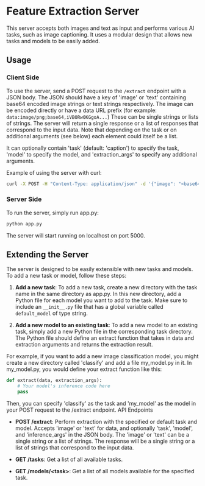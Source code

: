 # Feature Extraction Server

This server accepts both images and text as input and performs various AI tasks, such as image captioning. It uses a modular design that allows new tasks and models to be easily added.

## Usage

### Client Side

To use the server, send a POST request to the `/extract` endpoint with a JSON body. The JSON should have a key of 'image' or 'text' containing base64 encoded image strings or text strings respectively. The image can be encoded directly or have a data URL prefix (for example: `data:image/png;base64,iVBORw0KGgoA...`) These can be single strings or lists of strings. The server will return a single response or a list of responses that correspond to the input data. Note that depending on the task or on additional arguments (see below) each element could itself be a list.

It can optionally contain 'task' (default: 'caption') to specify the task, 'model' to specify the model, and 'extraction_args' to specify any additional arguments.

Example of using the server with curl:

```bash
curl -X POST -H "Content-Type: application/json" -d '{"image": "<base64-encoded-image>", "task": "caption", "model": "model_name", "extraction_args": {"arg1": value1}}' http://localhost:5000/extract
```

### Server Side

To run the server, simply run app.py:

```bash
python app.py
```

The server will start running on localhost on port 5000.

## Extending the Server

The server is designed to be easily extensible with new tasks and models. To add a new task or model, follow these steps:

1. **Add a new task**: To add a new task, create a new directory with the task name in the same directory as app.py. In this new directory, add a Python file for each model you want to add to the task. Make sure to include an `__init__.py` file that has a global variable called `default_model` of type string. 

2. **Add a new model to an existing task**: To add a new model to an existing task, simply add a new Python file in the corresponding task directory. The Python file should define an extract function that takes in data and extraction arguments and returns the extraction result.

For example, if you want to add a new image classification model, you might create a new directory called 'classify' and add a file my_model.py in it. In my_model.py, you would define your extract function like this:

```python
def extract(data, extraction_args):
    # Your model's inference code here
    pass
```
Then, you can specify 'classify' as the task and 'my_model' as the model in your POST request to the /extract endpoint.
API Endpoints

- **POST /extract**: Perform extraction with the specified or default task and model. Accepts 'image' or 'text' for data, and optionally 'task', 'model', and 'inference_args' in the JSON body. The 'image' or 'text' can be a single string or a list of strings. The response will be a single string or a list of strings that correspond to the input data.

- **GET /tasks**: Get a list of all available tasks.

- **GET /models/\<task>**: Get a list of all models available for the specified task.